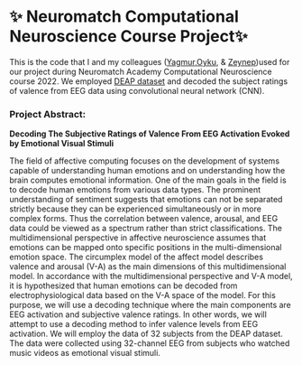 # :sparkles: Neuromatch Computational Neuroscience Course Project:sparkles:

This is the code that I and my colleagues ([Yagmur](https://github.com/zyagmuraydemir),[Oyku](https://github.com/oyku98), & [Zeynep](https://github.com/zeynekilincer))used for our project during Neuromatch Academy Computational Neuroscience course 2022. We employed [DEAP dataset](https://www.eecs.qmul.ac.uk/mmv/datasets/deap/) and decoded the subject ratings of valence from EEG data using convolutional neural network (CNN).




### **Project Abstract:**

**Decoding The Subjective Ratings of Valence From EEG Activation Evoked by Emotional Visual Stimuli**

The field of affective computing focuses on the development of systems capable of
understanding human emotions and on understanding how the brain computes emotional
information. One of the main goals in the field is to decode human emotions from various data
types. The prominent understanding of sentiment suggests that emotions can not be separated
strictly because they can be experienced simultaneously or in more complex forms. Thus the
correlation between valence, arousal, and EEG data could be viewed as a spectrum rather than
strict classifications.
The multidimensional perspective in affective neuroscience assumes that emotions can be
mapped onto specific positions in the multi-dimensional emotion space. The circumplex model
of the affect model describes valence and arousal (V-A) as the main dimensions of this
multidimensional model. In accordance with the multidimensional perspective and V-A model, it
is hypothesized that human emotions can be decoded from electrophysiological data based on
the V-A space of the model. For this purpose, we will use a decoding technique where the main
components are EEG activation and subjective valence ratings. In other words, we will attempt
to use a decoding method to infer valence levels from EEG activation. We will employ the data
of 32 subjects from the DEAP dataset. The data were collected using 32-channel EEG from
subjects who watched music videos as emotional visual stimuli.

